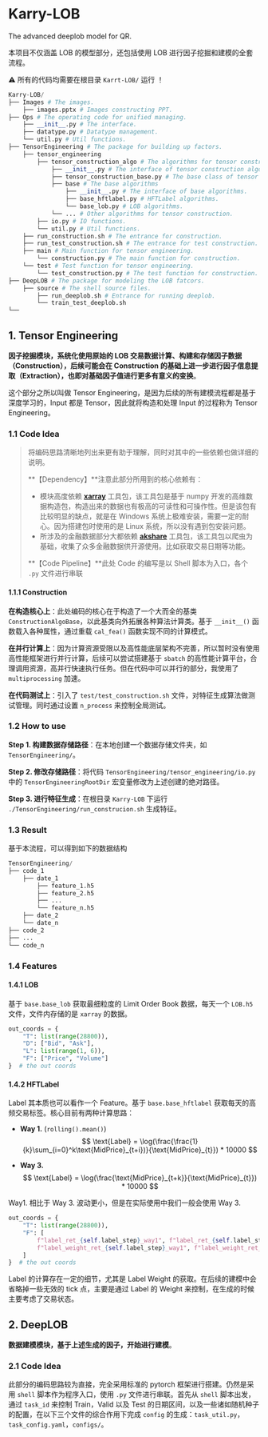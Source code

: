 # Karry-LOB
The advanced deeplob model for QR. 

本项目不仅涵盖 LOB 的模型部分，还包括使用 LOB 进行因子挖掘和建模的全套流程。

⚠️ 所有的代码均需要在根目录 `Karrt-LOB/` 运行 ！

```python
Karry-LOB/
├── Images # The images.
    ├── images.pptx # Images constructing PPT.
├── Ops # The operating code for unified managing.
    ├── __init__.py # The interface.
    ├── datatype.py # Datatype management.
    └── util.py # Util functions.
├── TensorEngineering # The package for building up factors.
    ├── tensor_engineering
        ├── tensor_construction_algo # The algorithms for tensor construction.
            ├── __init__.py # The interface of tensor construction algorithms.
            ├── tensor_construction_base.py # The base class of tensor construction.
            ├── base # The base algorithms
                ├── __init__.py # The interface of base algorithms.
                ├── base_hftlabel.py # HFTLabel algorithms.
                └── base_lob.py # LOB algorithms.
            └── ... # Other algorithms for tensor construction.
        ├── io.py # IO functions.
        └── util.py # Util functions.
    ├── run_construction.sh # The entrance for construction.
    ├── run_test_construction.sh # The entrance for test construction.
    ├── main # Main function for tensor engineering.
        └── construction.py # The main function for construction.
    └── test # Test function for tensor engineering.
        └── test_construction.py # The test function for construction.
├── DeepLOB # The package for modeling the LOB fatcors.
    ├── source # The shell source files.
        ├── run_deeplob.sh # Entrance for running deeplob.
        └── train_test_deeplob.sh
└── 
```

## 1. Tensor Engineering

**因子挖掘模块，系统化使用原始的 LOB 交易数据计算、构建和存储因子数据（Construction），后续可能会在 Construction 的基础上进一步进行因子信息提取（Extraction），也即对基础因子值进行更多有意义的变换**。

这个部分之所以叫做 Tensor Engineering，是因为后续的所有建模流程都是基于深度学习的，Input 都是 Tensor，因此就将构造和处理 Input 的过程称为 Tensor Engineering。

### 1.1 Code Idea

> 将编码思路清晰地列出来更有助于理解，同时对其中的一些依赖也做详细的说明。
>
> **【Dependency】**注意此部分所用到的核心依赖有：
>
> - 模块高度依赖 [**xarray**](https://docs.xarray.dev/en/stable/index.html) 工具包，该工具包是基于 numpy 开发的高维数据构造包，构造出来的数据也有极高的可读性和可操作性。但是该包有比较明显的缺点，就是在 Windows 系统上极难安装，需要一定的耐心。因为搭建包时使用的是 Linux 系统，所以没有遇到包安装问题。
> - 所涉及的金融数据部分大都依赖 [**akshare**](https://akshare.akfamily.xyz/index.html) 工具包，该工具包以爬虫为基础，收集了众多金融数据供开源使用。比如获取交易日期等功能。
>
> **【Code Pipeline】**此处 Code 的编写是以 Shell 脚本为入口，各个 `.py` 文件进行串联

#### 1.1.1 Construction

**在构造核心上**：此处编码的核心在于构造了一个大而全的基类 `ConstructionAlgoBase`，以此基类向外拓展各种算法计算类。基于 `__init__()` 函数载入各种属性，通过重载 `cal_fea()` 函数实现不同的计算模式。

**在并行计算上**：因为计算资源受限以及高性能底层架构不完善，所以暂时没有使用高性能框架进行并行计算，后续可以尝试搭建基于 `sbatch` 的高性能计算平台，合理调用资源，高并行快速执行任务。但在代码中可以并行的部分，我使用了 `multiprocessing` 加速。

**在代码测试上**：引入了 `test/test_construction.sh` 文件，对特征生成算法做测试管理。同时通过设置 `n_process` 来控制全局测试。

### 1.2 How to use

**Step 1. 构建数据存储路径**：在本地创建一个数据存储文件夹，如 `TensorEngineering/`。

**Step 2. 修改存储路径**：将代码 `TensorEngineering/tensor_engineering/io.py` 中的 `TensorEngineeringRootDir` 宏变量修改为上述创建的绝对路径。

**Step 3. 进行特征生成**：在根目录 `Karry-LOB` 下运行 `./TensorEngineering/run_construcion.sh` 生成特征。

### 1.3 Result

基于本流程，可以得到如下的数据结构

```python
TensorEngineering/
├── code_1
    ├── date_1
        ├── feature_1.h5
        ├── feature_2.h5
        ├── ...
        └── feature_n.h5
    ├── date_2
    └── date_n
├── code_2
├── ...
└── code_n
```

### 1.4 Features

#### 1.4.1 LOB

基于 `base.base_lob` 获取最细粒度的 Limit Order Book 数据，每天一个 `LOB.h5` 文件，文件内存储的是 `xarray` 的数据。

```python
out_coords = {
    "T": list(range(28800)),
    "D": ["Bid", "Ask"],
    "L": list(range(1, 6)),
    "F": ["Price", "Volume"]
}  # the out coords
```

#### 1.4.2 HFTLabel

Label 其本质也可以看作一个 Feature。基于 `base.base_hftlabel` 获取每天的高频交易标签。核心目前有两种计算思路：

- **Way 1.**  (`rolling().mean()`)
  $$
  \text{Label} = \log(\frac{\frac{1}{k}\sum_{i=0}^k\text{MidPrice}_{t+i})}{\text{MidPrice}_{t}}) * 10000
  $$

- **Way 3.** 
  $$
  \text{Label} = \log(\frac{\text{MidPrice}_{t+k}}{\text{MidPrice}_{t}}) * 10000
  $$

Way1. 相比于 Way 3. 波动更小，但是在实际使用中我们一般会使用 Way 3.

```python
out_coords = {
    "T": list(range(28800)),
    "F": [
        f"label_ret_{self.label_step}_way1", f"label_ret_{self.label_step}_way3",
        f"label_weight_ret_{self.label_step}_way1", f"label_weight_ret_{self.label_step}_way3"
    ]
}  # the out coords
```

Label 的计算存在一定的细节，尤其是 Label Weight 的获取。在后续的建模中会省略掉一些无效的 tick 点，主要是通过 Label 的 Weight 来控制，在生成的时候主要考虑了交易状态。

## 2. DeepLOB

**数据建模模块，基于上述生成的因子，开始进行建模**。

### 2.1 Code Idea

此部分的编码思路较为直接，完全采用标准的 pytorch 框架进行搭建。仍然是采用 `shell` 脚本作为程序入口，使用 `.py` 文件进行串联。首先从 `shell` 脚本出发，通过 `task_id` 来控制 Train，Valid 以及 Test 的日期区间，以及一些诸如随机种子的配置，在以下三个文件的综合作用下完成 `config` 的生成：`task_util.py`，`task_config.yaml`，`configs/`。

